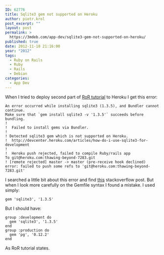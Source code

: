 ```yaml
---
ID: 62776
title: Sqlite3 gem not supported on Heroku
author: piotr.krol
post_excerpt: ""
layout: post
permalink: >
  https://3mdeb.com/app-dev/sqlite3-gem-not-supported-on-heroku/
published: true
date: 2012-11-18 21:16:00
year: "2012"
tags:
  - Ruby on Rails
  - Ruby
  - Rails
  - Debian
categories:
  - App Dev
---
```

When I tried to deploy second part of [RoR tutorial][1] to Heroku I get this error:

    An error occurred while installing sqlite3 (1.3.5), and Bundler cannot continue.  
    Make sure that `gem install sqlite3 -v '1.3.5'` succeeds before bundling.
    !
    !  Failed to install gems via Bundler.
    !
    ! Detected sqlite3 gem which is not supported on Heroku.
    !  http://devcenter.heroku.com/articles/how-do-i-use-sqlite3-for-development
    !
    !  Heroku push rejected, failed to compile Ruby/rails app
    To git@heroku.com:thawing-beyond-7283.git
    ! [remote rejected] master -> master (pre-receive hook declined)
    error: failed to push some refs to 'git@heroku.com:thawing-beyond-7283.git'

I searched a little bit about this error and find  [this][2] stackoverflow post.
But when I look more carefully on the Gemfile syntax I found a mistake. I used
simply:

<pre><code class="ruby">gem 'sqlite3', '1.3.5'
</code></pre>

But I should have:

<pre><code class="ruby">group :development do
  gem 'sqlite3', '1.3.5'
end
group :production do
  gem 'pg', '0.12.2'
end
</code></pre>

As RoR tutorial states.

 [1]: http://ruby.railstutorial.org/chapters/a-demo-app#top
 [2]: http://stackoverflow.com/questions/3747002/heroku-rails-3-and-sqlite3
